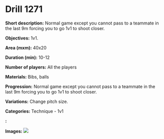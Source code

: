 # Drill 1271

**Short description:**
Normal game except you cannot pass to a teammate in the last 9m forcing you to go 1v1 to shoot closer.

**Objectives:**
1v1.

**Area (mxm):**
40x20

**Duration (min):**
10-12

**Number of players:**
All the players

**Materials:**
Bibs, balls

**Progression:**
Normal game except you cannot pass to a teammate in the last 9m forcing you to go 1v1 to shoot closer.

**Variations:**
Change pitch size.

**Categories:**
Technique - 1v1

**:**


**Images:**
![](https://www.coachingfutsal.com/\images\2a454daf-46f6-48ff-9c11-327fa84e3cc8_085.png)

